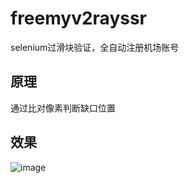 # freemyv2rayssr
selenium过滑块验证，全自动注册机场账号

## 原理
通过比对像素判断缺口位置

## 效果
![image](https://github.com/wxy1343/freemyv2rayssr/raw/main/%E6%95%88%E6%9E%9C.gif)
